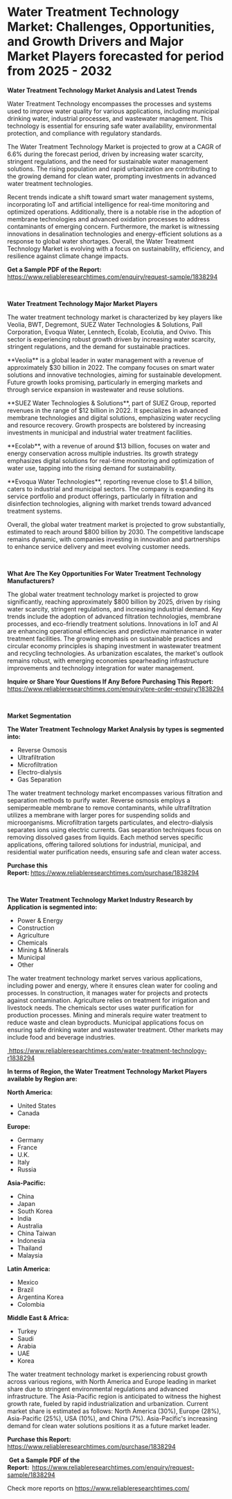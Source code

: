 <p><h1>Water Treatment Technology Market: Challenges, Opportunities, and Growth Drivers and Major Market Players forecasted for period from 2025 - 2032</h1></p><p><strong>Water Treatment Technology Market Analysis and Latest Trends</strong></p>
<p><p>Water Treatment Technology encompasses the processes and systems used to improve water quality for various applications, including municipal drinking water, industrial processes, and wastewater management. This technology is essential for ensuring safe water availability, environmental protection, and compliance with regulatory standards. </p><p>The Water Treatment Technology Market is projected to grow at a CAGR of 6.6% during the forecast period, driven by increasing water scarcity, stringent regulations, and the need for sustainable water management solutions. The rising population and rapid urbanization are contributing to the growing demand for clean water, prompting investments in advanced water treatment technologies. </p><p>Recent trends indicate a shift toward smart water management systems, incorporating IoT and artificial intelligence for real-time monitoring and optimized operations. Additionally, there is a notable rise in the adoption of membrane technologies and advanced oxidation processes to address contaminants of emerging concern. Furthermore, the market is witnessing innovations in desalination technologies and energy-efficient solutions as a response to global water shortages. Overall, the Water Treatment Technology Market is evolving with a focus on sustainability, efficiency, and resilience against climate change impacts.</p></p>
<p><strong>Get a Sample PDF of the Report:&nbsp;</strong> <a href="https://www.reliableresearchtimes.com/enquiry/request-sample/1838294?utm_campaign=3031&utm_medium=2&utm_source=Github&utm_content=ia&utm_term=11032025&utm_id=water-treatment-technology">https://www.reliableresearchtimes.com/enquiry/request-sample/1838294</a></p>
<p>&nbsp;</p>
<p><strong>Water Treatment Technology Major Market Players</strong></p>
<p><p>The water treatment technology market is characterized by key players like Veolia, BWT, Degremont, SUEZ Water Technologies & Solutions, Pall Corporation, Evoqua Water, Lenntech, Ecolab, Ecolutia, and Ovivo. This sector is experiencing robust growth driven by increasing water scarcity, stringent regulations, and the demand for sustainable practices.</p><p>**Veolia** is a global leader in water management with a revenue of approximately $30 billion in 2022. The company focuses on smart water solutions and innovative technologies, aiming for sustainable development. Future growth looks promising, particularly in emerging markets and through service expansion in wastewater and reuse solutions.</p><p>**SUEZ Water Technologies & Solutions**, part of SUEZ Group, reported revenues in the range of $12 billion in 2022. It specializes in advanced membrane technologies and digital solutions, emphasizing water recycling and resource recovery. Growth prospects are bolstered by increasing investments in municipal and industrial water treatment facilities.</p><p>**Ecolab**, with a revenue of around $13 billion, focuses on water and energy conservation across multiple industries. Its growth strategy emphasizes digital solutions for real-time monitoring and optimization of water use, tapping into the rising demand for sustainability.</p><p>**Evoqua Water Technologies**, reporting revenue close to $1.4 billion, caters to industrial and municipal sectors. The company is expanding its service portfolio and product offerings, particularly in filtration and disinfection technologies, aligning with market trends toward advanced treatment systems.</p><p>Overall, the global water treatment market is projected to grow substantially, estimated to reach around $800 billion by 2030. The competitive landscape remains dynamic, with companies investing in innovation and partnerships to enhance service delivery and meet evolving customer needs.</p></p>
<p>&nbsp;</p>
<p><strong>What Are The Key Opportunities For Water Treatment Technology Manufacturers?</strong></p>
<p><p>The global water treatment technology market is projected to grow significantly, reaching approximately $800 billion by 2025, driven by rising water scarcity, stringent regulations, and increasing industrial demand. Key trends include the adoption of advanced filtration technologies, membrane processes, and eco-friendly treatment solutions. Innovations in IoT and AI are enhancing operational efficiencies and predictive maintenance in water treatment facilities. The growing emphasis on sustainable practices and circular economy principles is shaping investment in wastewater treatment and recycling technologies. As urbanization escalates, the market's outlook remains robust, with emerging economies spearheading infrastructure improvements and technology integration for water management.</p></p>
<p><strong>Inquire or Share Your Questions If Any Before Purchasing This Report:</strong> <a href="https://www.reliableresearchtimes.com/enquiry/pre-order-enquiry/1838294?utm_campaign=3031&utm_medium=2&utm_source=Github&utm_content=ia&utm_term=11032025&utm_id=water-treatment-technology">https://www.reliableresearchtimes.com/enquiry/pre-order-enquiry/1838294</a></p>
<p>&nbsp;</p>
<p><strong>Market Segmentation</strong></p>
<p><strong>The Water Treatment Technology Market Analysis by types is segmented into:</strong></p>
<p><ul><li>Reverse Osmosis</li><li>Ultrafiltration</li><li>Microfiltration</li><li>Electro-dialysis</li><li>Gas Separation</li></ul></p>
<p><p>The water treatment technology market encompasses various filtration and separation methods to purify water. Reverse osmosis employs a semipermeable membrane to remove contaminants, while ultrafiltration utilizes a membrane with larger pores for suspending solids and microorganisms. Microfiltration targets particulates, and electro-dialysis separates ions using electric currents. Gas separation techniques focus on removing dissolved gases from liquids. Each method serves specific applications, offering tailored solutions for industrial, municipal, and residential water purification needs, ensuring safe and clean water access.</p></p>
<p><strong>Purchase this Report:&nbsp;</strong><a href="https://www.reliableresearchtimes.com/purchase/1838294?utm_campaign=3031&utm_medium=2&utm_source=Github&utm_content=ia&utm_term=11032025&utm_id=water-treatment-technology">https://www.reliableresearchtimes.com/purchase/1838294</a></p>
<p>&nbsp;</p>
<p><strong>The Water Treatment Technology Market Industry Research by Application is segmented into:</strong></p>
<p><ul><li>Power & Energy</li><li>Construction</li><li>Agriculture</li><li>Chemicals</li><li>Mining & Minerals</li><li>Municipal</li><li>Other</li></ul></p>
<p><p>The water treatment technology market serves various applications, including power and energy, where it ensures clean water for cooling and processes. In construction, it manages water for projects and protects against contamination. Agriculture relies on treatment for irrigation and livestock needs. The chemicals sector uses water purification for production processes. Mining and minerals require water treatment to reduce waste and clean byproducts. Municipal applications focus on ensuring safe drinking water and wastewater treatment. Other markets may include food and beverage industries.</p></p>
<p><a href="https://www.reliableresearchtimes.com/water-treatment-technology-r1838294?utm_campaign=3031&utm_medium=2&utm_source=Github&utm_content=ia&utm_term=11032025&utm_id=water-treatment-technology">&nbsp;https://www.reliableresearchtimes.com/water-treatment-technology-r1838294</a></p>
<p><strong>In terms of Region, the Water Treatment Technology Market Players available by Region are:</strong></p>
<p>
    <p> <strong> North America: </strong>
        <ul>
            <li>United States</li>
            <li>Canada</li>
        </ul>
        </p> 
    <p> <strong> Europe: </strong>
        <ul>
            <li>Germany</li>
            <li>France</li>
            <li>U.K.</li>
            <li>Italy</li>
            <li>Russia</li>
        </ul>
        </p> 
    <p> <strong> Asia-Pacific: </strong>
        <ul>
            <li>China</li>
            <li>Japan</li>
            <li>South Korea</li>
            <li>India</li>
            <li>Australia</li>
            <li>China Taiwan</li>
            <li>Indonesia</li>
            <li>Thailand</li>
            <li>Malaysia</li>
        </ul>
        </p> 
    <p> <strong> Latin America: </strong>
        <ul>
            <li>Mexico</li>
            <li>Brazil</li>
            <li>Argentina Korea</li>
            <li>Colombia</li>
        </ul>
        </p> 
    <p> <strong> Middle East & Africa: </strong>
        <ul>
            <li>Turkey</li>
            <li>Saudi</li>
            <li>Arabia</li>
            <li>UAE</li>
            <li>Korea</li>
        </ul>
    </p>
    </p>
<p><p>The water treatment technology market is experiencing robust growth across various regions, with North America and Europe leading in market share due to stringent environmental regulations and advanced infrastructure. The Asia-Pacific region is anticipated to witness the highest growth rate, fueled by rapid industrialization and urbanization. Current market share is estimated as follows: North America (30%), Europe (28%), Asia-Pacific (25%), USA (10%), and China (7%). Asia-Pacific's increasing demand for clean water solutions positions it as a future market leader.</p></p>
<p><strong>Purchase this Report: </strong><a href="https://www.reliableresearchtimes.com/purchase/1838294?utm_campaign=3031&utm_medium=2&utm_source=Github&utm_content=ia&utm_term=11032025&utm_id=water-treatment-technology">https://www.reliableresearchtimes.com/purchase/1838294</a></p>
<p>&nbsp;<strong>Get a Sample PDF of the Report:&nbsp;&nbsp;</strong><a href="https://www.reliableresearchtimes.com/enquiry/request-sample/1838294?utm_campaign=3031&utm_medium=2&utm_source=Github&utm_content=ia&utm_term=11032025&utm_id=water-treatment-technology">https://www.reliableresearchtimes.com/enquiry/request-sample/1838294</a></p>
<p><strong></strong></p>
<p>Check more reports on <a href="https://www.reliableresearchtimes.com/?utm_campaign=3031&utm_medium=2&utm_source=Github&utm_content=ia&utm_term=11032025&utm_id=water-treatment-technology">https://www.reliableresearchtimes.com/</a></p>
